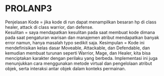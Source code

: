 # PROLANP3
Penjelasan 
  Kode = jika kode di run dapat menampilkan besaran hp di class healer, attack di class warrior, dan defense.\
  Kesulitan = saya mendapatkan kesulitan pada saat membuat kode dimana pada saat pengaturan warisan dan manajemen atribut mendapatkan banyak error namun, hanya masalah typo sedikit saja.
  Kesimpulan = Kode ini  mendefinisikan kelas dasar Moveable, Attackable, dan Defendable, dan kemudian membuat turunan seperti Warrior, Mage, dan Healer, kita bisa menciptakan karakter dengan perilaku yang berbeda. Implementasi ini juga menunjukkan cara menggunakan metode    virtual dan pengelolaan atribut objek, serta interaksi antar objek dalam konteks permainan.
